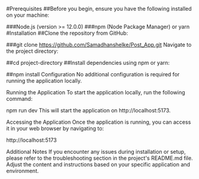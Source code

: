 #Prerequisites
##Before you begin, ensure you have the following installed on your machine:

###Node.js (version >= 12.0.0)
###npm (Node Package Manager) or yarn
#Installation
##Clone the repository from GitHub:

###git clone https://github.com/Samadhanshelke/Post_App.git
Navigate to the project directory:


##cd project-directory
##Install dependencies using npm or yarn:


##npm install
Configuration
No additional configuration is required for running the application locally.

Running the Application
To start the application locally, run the following command:

npm run dev
This will start the application on http://localhost:5173.

Accessing the Application
Once the application is running, you can access it in your web browser by navigating to:

http://localhost:5173

Additional Notes
If you encounter any issues during installation or setup, please refer to the troubleshooting section in the project's README.md file.
Adjust the content and instructions based on your specific application and environment.







